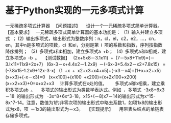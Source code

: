 # 基于Python实现的一元多项式计算
一元稀疏多项式计算器  
【问题描述】   设计一个一元稀疏多项式简单计算器。 
【基本要求】  一元稀疏多项式简单计算器的基本功能是： 
(1) 输入并建立多项式 ；
(2) 输出多项式，输出形式为整数序列：n，cl，el，c2，e2，…，cn，en，其中n是多项式的项数，ci 和ei，分别是第 i 项的系数和指数，序列按指数降序排列；  
(3) 多项式a和b相加，建立多项式a +b； 
(4) 多项式a和b相减，建立多项式a -b 。 
【测试数据】  
(2x+5x8－3.1x11) + (7－5x8+11x9)=(－3.lx11+11x9+2x+7) 
(6x-3－x+4.4x2－1.2x9) －(-6x-3+5.4x2－x2+7.8x15)  =(-7.8x15-1.2x9+12x-3-x)  
(1 +x + x2+x3+x4+x5)+(-x3－x4)=(1+x+x2+x5)  
(x+x3)+(-x－x3)=0  
(x+x100)+(x100 +x200)=(x+2x100+x200) 
(x+x2+x3)+0=x+x2+x3  
 计算多项式在x处的值。 
  多项式a和b相乘，建立乘积多项式ab 。 
 多项式的输出形式为类数学表达式。例如 ，多项式 -3x8+6x3－18 的输出形式为  -3x^8+6x^3-18，x15+(－8)x7－14的输出形式为x^15-8x^7-14。注意，数值为1的非零次项的输出形式中略去系数1，如项1x8的输出形式为x8，项 －1x3的输出形式为－x3。  
【实现提示】   
用带表头结点的单链表存储多项式。 
